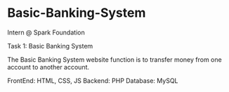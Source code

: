 # Basic-Banking-System

Intern @ Spark Foundation

Task 1: Basic Banking System

The Basic Banking System website function is to transfer money from one account to another account.

FrontEnd: HTML, CSS, JS
Backend: PHP
Database: MySQL
